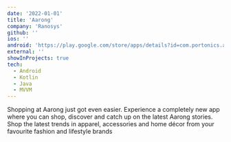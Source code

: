 ```yaml
---
date: '2022-01-01'
title: 'Aarong'
company: 'Ranosys'
github: ''
ios: ''
android: 'https://play.google.com/store/apps/details?id=com.portonics.aarong&hl=en&gl=US'
external: ''
showInProjects: true
tech:
  - Android
  - Kotlin
  - Java
  - MVVM
---
```


Shopping at Aarong just got even easier. Experience a completely new app where you can shop, discover and catch up on the latest Aarong stories. Shop the latest trends in apparel, accessories and home décor from your favourite fashion and lifestyle brands
